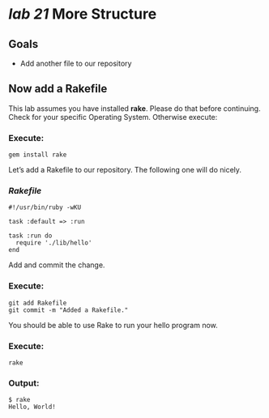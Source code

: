 # *lab 21* More Structure

## Goals

- Add another file to our repository

## Now add a Rakefile

This lab assumes you have installed **rake**. Please do that before
continuing. Check for your specific Operating System. Otherwise execute:

### **Execute:**

``` instructions
gem install rake
```

Let’s add a Rakefile to our repository. The following one will do
nicely.

### *Rakefile*

``` file
#!/usr/bin/ruby -wKU

task :default => :run

task :run do
  require './lib/hello'
end
```

Add and commit the change.

### **Execute:**

``` instructions
git add Rakefile
git commit -m "Added a Rakefile."
```

You should be able to use Rake to run your hello program now.

### **Execute:**

``` instructions
rake
```

### **Output:**

``` sample
$ rake
Hello, World!
```
